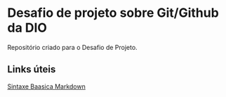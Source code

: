 # Desafio de projeto sobre Git/Github da DIO
Repositório criado para o Desafio de Projeto.

## Links úteis
[Sintaxe Baasica Markdown](https://www.markdownguide.org/basic-syntax/)
